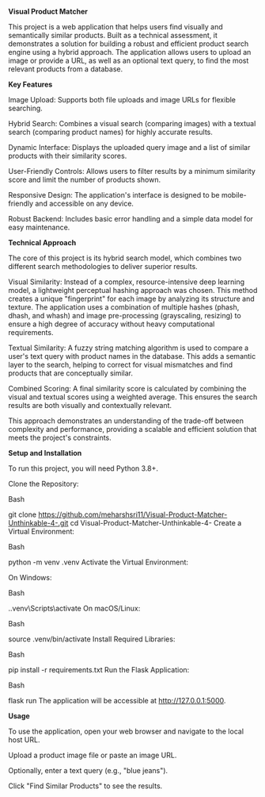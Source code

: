 **Visual Product Matcher**

This project is a web application that helps users find visually and semantically similar products. Built as a technical assessment, it demonstrates a solution for building a robust and efficient product search engine using a hybrid approach. The application allows users to upload an image or provide a URL, as well as an optional text query, to find the most relevant products from a database.

**Key Features**

Image Upload: Supports both file uploads and image URLs for flexible searching.

Hybrid Search: Combines a visual search (comparing images) with a textual search (comparing product names) for highly accurate results.

Dynamic Interface: Displays the uploaded query image and a list of similar products with their similarity scores.

User-Friendly Controls: Allows users to filter results by a minimum similarity score and limit the number of products shown.

Responsive Design: The application's interface is designed to be mobile-friendly and accessible on any device.

Robust Backend: Includes basic error handling and a simple data model for easy maintenance.

**Technical Approach**

The core of this project is its hybrid search model, which combines two different search methodologies to deliver superior results.

Visual Similarity: Instead of a complex, resource-intensive deep learning model, a lightweight perceptual hashing approach was chosen. This method creates a unique "fingerprint" for each image by analyzing its structure and texture. The application uses a combination of multiple hashes (phash, dhash, and whash) and image pre-processing (grayscaling, resizing) to ensure a high degree of accuracy without heavy computational requirements.

Textual Similarity: A fuzzy string matching algorithm is used to compare a user's text query with product names in the database. This adds a semantic layer to the search, helping to correct for visual mismatches and find products that are conceptually similar.

Combined Scoring: A final similarity score is calculated by combining the visual and textual scores using a weighted average. This ensures the search results are both visually and contextually relevant.

This approach demonstrates an understanding of the trade-off between complexity and performance, providing a scalable and efficient solution that meets the project's constraints.

**Setup and Installation**

To run this project, you will need Python 3.8+.

Clone the Repository:

Bash

git clone https://github.com/meharshsri11/Visual-Product-Matcher-Unthinkable-4-.git
cd Visual-Product-Matcher-Unthinkable-4-
Create a Virtual Environment:

Bash

python -m venv .venv
Activate the Virtual Environment:

On Windows:

Bash

.\.venv\Scripts\activate
On macOS/Linux:

Bash

source .venv/bin/activate
Install Required Libraries:

Bash

pip install -r requirements.txt
Run the Flask Application:

Bash

flask run
The application will be accessible at http://127.0.0.1:5000.

**Usage**

To use the application, open your web browser and navigate to the local host URL.

Upload a product image file or paste an image URL.

Optionally, enter a text query (e.g., "blue jeans").

Click "Find Similar Products" to see the results.
